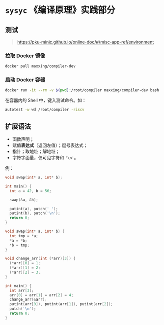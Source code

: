 # `sysyc` 《编译原理》实践部分

## 测试

> https://pku-minic.github.io/online-doc/#/misc-app-ref/environment

### 拉取 Docker 镜像

```sh
docker pull maxxing/compiler-dev
```

### 启动 Docker 容器

```sh
docker run -it --rm -v $(pwd):/root/compiler maxxing/compiler-dev bash
```

在容器内的 Shell 中，键入测试命令。如：

```sh
autotest -w wd /root/compiler -riscv
```

## 扩展语法

- 函数声明；
- 赋值**表达式**（返回左值）；逗号表达式；
- 指针；取地址；解地址；
- 字符字面量，仅可见字符和 `'\n'`。

例：

```c
void swap(int* a, int* b);

int main() {
  int a = 42, b = 56;

  swap(&a, &b);

  putint(a), putch(' ');
  putint(b), putch('\n');
  return 0;
}

void swap(int* a, int* b) {
  int tmp = *a;
  *a = *b;
  *b = tmp;
}
```

```c
void change_arr(int (*arr)[3]) {
  (*arr)[0] = 1;
  (*arr)[1] = 2;
  (*arr)[2] = 3;
}

int main() {
  int arr[3];
  arr[0] = arr[1] = arr[2] = 4;
  change_arr(&arr);
  putint(arr[0]), putint(arr[1]), putint(arr[2]);
  putch('\n');
  return 0;
}
```
